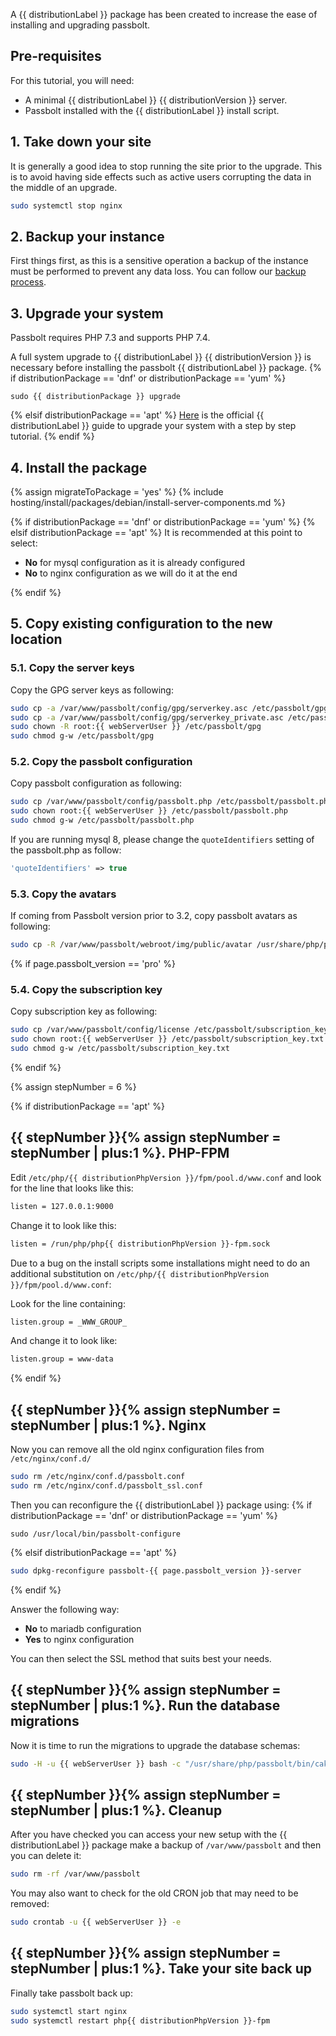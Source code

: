 A {{ distributionLabel }} package has been created to increase the ease of installing and upgrading passbolt.

## Pre-requisites

For this tutorial, you will need:
- A minimal {{ distributionLabel }} {{ distributionVersion }} server.
- Passbolt installed with the {{ distributionLabel }} install script.

## 1. Take down your site

It is generally a good idea to stop running the site prior to the upgrade. This is to avoid having side effects
such as active users corrupting the data in the middle of an upgrade.

```bash
sudo systemctl stop nginx
```

## 2. Backup your instance

First things first, as this is a sensitive operation a backup of the instance must be performed to prevent any data loss.
You can follow our [backup process](/hosting/backup).

## 3. Upgrade your system

Passbolt requires PHP 7.3 and supports PHP 7.4.

A full system upgrade to {{ distributionLabel }} {{ distributionVersion }} is necessary before installing the passbolt {{ distributionLabel }} package.
{% if distributionPackage == 'dnf' or distributionPackage == 'yum' %}
```
sudo {{ distributionPackage }} upgrade
```
{% elsif distributionPackage == 'apt' %}
[Here]({{distributionUpgradeGuide}}) is the official {{ distributionLabel }} guide to
upgrade your system with a step by step tutorial.
{% endif %}
## 4. Install the package

{% assign migrateToPackage = 'yes' %}
{% include hosting/install/packages/debian/install-server-components.md %}

{% if distributionPackage == 'dnf' or distributionPackage == 'yum' %}
{% elsif distributionPackage == 'apt' %}
It is recommended at this point to select:

- **No** for mysql configuration as it is already configured
- **No** to nginx configuration as we will do it at the end

{% endif %}

## 5. Copy existing configuration to the new location

### 5.1. Copy the server keys

Copy the GPG server keys as following:
```bash
sudo cp -a /var/www/passbolt/config/gpg/serverkey.asc /etc/passbolt/gpg/
sudo cp -a /var/www/passbolt/config/gpg/serverkey_private.asc /etc/passbolt/gpg/
sudo chown -R root:{{ webServerUser }} /etc/passbolt/gpg
sudo chmod g-w /etc/passbolt/gpg
```

### 5.2. Copy the passbolt configuration

Copy passbolt configuration as following:
```bash
sudo cp /var/www/passbolt/config/passbolt.php /etc/passbolt/passbolt.php
sudo chown root:{{ webServerUser }} /etc/passbolt/passbolt.php
sudo chmod g-w /etc/passbolt/passbolt.php
```

If you are running mysql 8, please change the `quoteIdentifiers` setting of the passbolt.php as follow:

```php
'quoteIdentifiers' => true
```

### 5.3. Copy the avatars

If coming from Passbolt version prior to 3.2, copy passbolt avatars as following:

```bash
sudo cp -R /var/www/passbolt/webroot/img/public/avatar /usr/share/php/passbolt/webroot/img/public/
```

{% if page.passbolt_version == 'pro' %}
### 5.4. Copy the subscription key

Copy subscription key as following:

```bash
sudo cp /var/www/passbolt/config/license /etc/passbolt/subscription_key.txt
sudo chown root:{{ webServerUser }} /etc/passbolt/subscription_key.txt
sudo chmod g-w /etc/passbolt/subscription_key.txt
```
{% endif %}

{% assign stepNumber = 6 %}

{% if distributionPackage == 'apt' %}
## {{ stepNumber }}{% assign stepNumber = stepNumber | plus:1 %}. PHP-FPM

Edit `/etc/php/{{ distributionPhpVersion }}/fpm/pool.d/www.conf` and look for the line that looks like this:

```bash
listen = 127.0.0.1:9000
```

Change it to look like this:

```bash
listen = /run/php/php{{ distributionPhpVersion }}-fpm.sock
```

Due to a bug on the install scripts some installations might need to do an additional substitution on `/etc/php/{{ distributionPhpVersion }}/fpm/pool.d/www.conf`:

Look for the line containing:

```bash
listen.group = _WWW_GROUP_
```

And change it to look like:

```bash
listen.group = www-data
```

{% endif %}
## {{ stepNumber }}{% assign stepNumber = stepNumber | plus:1 %}. Nginx

Now you can remove all the old nginx configuration files from `/etc/nginx/conf.d/`
```bash
sudo rm /etc/nginx/conf.d/passbolt.conf
sudo rm /etc/nginx/conf.d/passbolt_ssl.conf
```
Then you can reconfigure the {{ distributionLabel }} package using:
{% if distributionPackage == 'dnf' or distributionPackage == 'yum' %}
```
sudo /usr/local/bin/passbolt-configure
```
{% elsif distributionPackage == 'apt' %}
```bash
sudo dpkg-reconfigure passbolt-{{ page.passbolt_version }}-server
```
{% endif %}

Answer the following way:

- **No** to mariadb configuration
- **Yes** to nginx configuration

You can then select the SSL method that suits best your needs.

## {{ stepNumber }}{% assign stepNumber = stepNumber | plus:1 %}. Run the database migrations

Now it is time to run the migrations to upgrade the database schemas:

```bash
sudo -H -u {{ webServerUser }} bash -c "/usr/share/php/passbolt/bin/cake passbolt migrate"
```

## {{ stepNumber }}{% assign stepNumber = stepNumber | plus:1 %}. Cleanup

After you have checked you can access your new setup with the {{ distributionLabel }} package make a backup of `/var/www/passbolt` and then
you can delete it:

```bash
sudo rm -rf /var/www/passbolt
```

You may also want to check for the old CRON job that may need to be removed:
```bash
sudo crontab -u {{ webServerUser }} -e
```

## {{ stepNumber }}{% assign stepNumber = stepNumber | plus:1 %}. Take your site back up

Finally take passbolt back up:

```bash
sudo systemctl start nginx
sudo systemctl restart php{{ distributionPhpVersion }}-fpm
```
